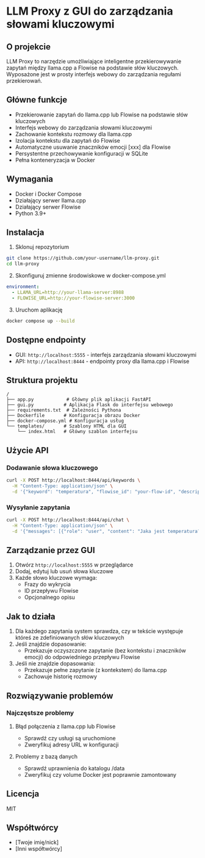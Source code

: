 # LLM Proxy z GUI do zarządzania słowami kluczowymi

## O projekcie
LLM Proxy to narzędzie umożliwiające inteligentne przekierowywanie zapytań między llama.cpp a Flowise na podstawie słów kluczowych. Wyposażone jest w prosty interfejs webowy do zarządzania regułami przekierowań.

## Główne funkcje
- Przekierowanie zapytań do llama.cpp lub Flowise na podstawie słów kluczowych
- Interfejs webowy do zarządzania słowami kluczowymi
- Zachowanie kontekstu rozmowy dla llama.cpp
- Izolacja kontekstu dla zapytań do Flowise
- Automatyczne usuwanie znaczników emocji [xxx] dla Flowise
- Persystentne przechowywanie konfiguracji w SQLite
- Pełna konteneryzacja w Docker

## Wymagania
- Docker i Docker Compose
- Działający serwer llama.cpp
- Działający serwer Flowise
- Python 3.9+

## Instalacja
1. Sklonuj repozytorium
```bash
git clone https://github.com/your-username/llm-proxy.git
cd llm-proxy
```

2. Skonfiguruj zmienne środowiskowe w docker-compose.yml
```yaml
environment:
  - LLAMA_URL=http://your-llama-server:8988
  - FLOWISE_URL=http://your-flowise-server:3000
```

3. Uruchom aplikację
```bash
docker compose up --build
```

## Dostępne endpointy
- GUI: `http://localhost:5555` - interfejs zarządzania słowami kluczowymi
- API: `http://localhost:8444` - endpointy proxy dla llama.cpp i Flowise

## Struktura projektu
```
/
├── app.py            # Główny plik aplikacji FastAPI
├── gui.py           # Aplikacja Flask do interfejsu webowego
├── requirements.txt  # Zależności Pythona
├── Dockerfile       # Konfiguracja obrazu Docker
├── docker-compose.yml # Konfiguracja usług
└── templates/       # Szablony HTML dla GUI
    └── index.html   # Główny szablon interfejsu
```

## Użycie API
### Dodawanie słowa kluczowego
```bash
curl -X POST http://localhost:8444/api/keywords \
  -H "Content-Type: application/json" \
  -d '{"keyword": "temperatura", "flowise_id": "your-flow-id", "description": "Zapytanie o temperaturę"}'
```

### Wysyłanie zapytania
```bash
curl -X POST http://localhost:8444/api/chat \
  -H "Content-Type: application/json" \
  -d '{"messages": [{"role": "user", "content": "Jaka jest temperatura?"}]}'
```

## Zarządzanie przez GUI
1. Otwórz `http://localhost:5555` w przeglądarce
2. Dodaj, edytuj lub usuń słowa kluczowe
3. Każde słowo kluczowe wymaga:
   - Frazy do wykrycia
   - ID przepływu Flowise
   - Opcjonalnego opisu

## Jak to działa
1. Dla każdego zapytania system sprawdza, czy w tekście występuje któreś ze zdefiniowanych słów kluczowych
2. Jeśli znajdzie dopasowanie:
   - Przekazuje oczyszczone zapytanie (bez kontekstu i znaczników emocji) do odpowiedniego przepływu Flowise
3. Jeśli nie znajdzie dopasowania:
   - Przekazuje pełne zapytanie (z kontekstem) do llama.cpp
   - Zachowuje historię rozmowy

## Rozwiązywanie problemów
### Najczęstsze problemy
1. Błąd połączenia z llama.cpp lub Flowise
   - Sprawdź czy usługi są uruchomione
   - Zweryfikuj adresy URL w konfiguracji
   
2. Problemy z bazą danych
   - Sprawdź uprawnienia do katalogu /data
   - Zweryfikuj czy volume Docker jest poprawnie zamontowany

## Licencja
MIT

## Współtwórcy
- [Twoje imię/nick]
- [Inni współtwórcy]
